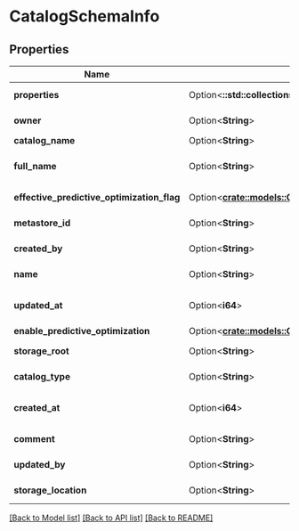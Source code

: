 # CatalogSchemaInfo

## Properties

Name | Type | Description | Notes
------------ | ------------- | ------------- | -------------
**properties** | Option<**::std::collections::HashMap<String, String>**> | A map of key-value properties attached to the securable. | [optional]
**owner** | Option<**String**> | Username of current owner of schema. | [optional]
**catalog_name** | Option<**String**> | Name of parent catalog. | [optional]
**full_name** | Option<**String**> | Full name of schema, in form of __catalog_name__.__schema_name__. | [optional][readonly]
**effective_predictive_optimization_flag** | Option<[**crate::models::CatalogEffectivePredictiveOptimizationFlag**](CatalogEffectivePredictiveOptimizationFlag.md)> |  | [optional][readonly]
**metastore_id** | Option<**String**> | Unique identifier of parent metastore. | [optional][readonly]
**created_by** | Option<**String**> | Username of schema creator. | [optional][readonly]
**name** | Option<**String**> | Name of schema, relative to parent catalog. | [optional]
**updated_at** | Option<**i64**> | Time at which this schema was created, in epoch milliseconds. | [optional][readonly]
**enable_predictive_optimization** | Option<[**crate::models::CatalogEnablePredictiveOptimization**](CatalogEnablePredictiveOptimization.md)> |  | [optional]
**storage_root** | Option<**String**> | Storage root URL for managed tables within schema. | [optional]
**catalog_type** | Option<**String**> | The type of the parent catalog. | [optional][readonly]
**created_at** | Option<**i64**> | Time at which this schema was created, in epoch milliseconds. | [optional][readonly]
**comment** | Option<**String**> | User-provided free-form text description. | [optional]
**updated_by** | Option<**String**> | Username of user who last modified schema. | [optional][readonly]
**storage_location** | Option<**String**> | Storage location for managed tables within schema. | [optional][readonly]

[[Back to Model list]](../README.md#documentation-for-models) [[Back to API list]](../README.md#documentation-for-api-endpoints) [[Back to README]](../README.md)


